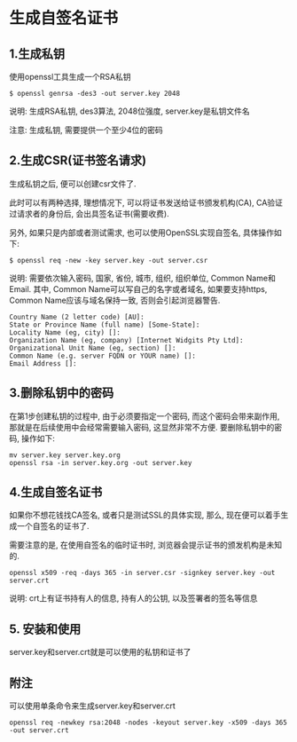 # 生成自签名证书

## 1.生成私钥

使用openssl工具生成一个RSA私钥

```
$ openssl genrsa -des3 -out server.key 2048
```

说明: 生成RSA私钥, des3算法, 2048位强度, server.key是私钥文件名

注意: 生成私钥, 需要提供一个至少4位的密码


## 2.生成CSR(证书签名请求)

生成私钥之后, 便可以创建csr文件了.

此时可以有两种选择, 理想情况下, 可以将证书发送给证书颁发机构(CA), CA验证过请求者的身份后, 会出具签名证书(需要收费).

另外, 如果只是内部或者测试需求, 也可以使用OpenSSL实现自签名, 具体操作如下:

```
$ openssl req -new -key server.key -out server.csr
```

说明: 需要依次输入密码, 国家, 省份, 城市, 组织, 组织单位, Common Name和Email. 其中, Common Name可以写自己的名字或者域名, 如果要支持https, Common Name应该与域名保持一致, 否则会引起浏览器警告.

```
Country Name (2 letter code) [AU]:
State or Province Name (full name) [Some-State]:
Locality Name (eg, city) []:
Organization Name (eg, company) [Internet Widgits Pty Ltd]:
Organizational Unit Name (eg, section) []:
Common Name (e.g. server FQDN or YOUR name) []:
Email Address []:
```


## 3.删除私钥中的密码

在第1步创建私钥的过程中, 由于必须要指定一个密码, 而这个密码会带来副作用, 那就是在后续使用中会经常需要输入密码, 这显然非常不方便. 要删除私钥中的密码, 操作如下:

```
mv server.key server.key.org
openssl rsa -in server.key.org -out server.key
```


## 4.生成自签名证书

如果你不想花钱找CA签名, 或者只是测试SSL的具体实现, 那么, 现在便可以着手生成一个自签名的证书了.

需要注意的是, 在使用自签名的临时证书时, 浏览器会提示证书的颁发机构是未知的.

```
openssl x509 -req -days 365 -in server.csr -signkey server.key -out server.crt
```

说明: crt上有证书持有人的信息, 持有人的公钥, 以及签署者的签名等信息


## 5. 安装和使用

server.key和server.crt就是可以使用的私钥和证书了


## 附注

可以使用单条命令来生成server.key和server.crt

```
openssl req -newkey rsa:2048 -nodes -keyout server.key -x509 -days 365 -out server.crt
```

